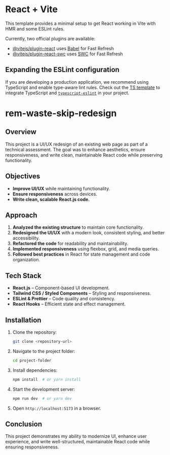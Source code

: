 # React + Vite

This template provides a minimal setup to get React working in Vite with HMR and some ESLint rules.

Currently, two official plugins are available:

- [@vitejs/plugin-react](https://github.com/vitejs/vite-plugin-react/blob/main/packages/plugin-react/README.md) uses [Babel](https://babeljs.io/) for Fast Refresh
- [@vitejs/plugin-react-swc](https://github.com/vitejs/vite-plugin-react-swc) uses [SWC](https://swc.rs/) for Fast Refresh

## Expanding the ESLint configuration

If you are developing a production application, we recommend using TypeScript and enable type-aware lint rules. Check out the [TS template](https://github.com/vitejs/vite/tree/main/packages/create-vite/template-react-ts) to integrate TypeScript and [`typescript-eslint`](https://typescript-eslint.io) in your project.
# rem-waste-skip-redesign

## Overview
This project is a UI/UX redesign of an existing web page as part of a technical assessment. The goal was to enhance aesthetics, ensure responsiveness, and write clean, maintainable React code while preserving functionality.

## Objectives
- **Improve UI/UX** while maintaining functionality.
- **Ensure responsiveness** across devices.
- **Write clean, scalable React.js code.**

## Approach
1. **Analyzed the existing structure** to maintain core functionality.
2. **Redesigned the UI/UX** with a modern look, consistent styling, and better accessibility.
3. **Refactored the code** for readability and maintainability.
4. **Implemented responsiveness** using flexbox, grid, and media queries.
5. **Followed best practices** in React for state management and code organization.

## Tech Stack
- **React.js** – Component-based UI development.
- **Tailwind CSS / Styled Components** – Styling and responsiveness.
- **ESLint & Prettier** – Code quality and consistency.
- **React Hooks** – Efficient state and effect management.

## Installation
1. Clone the repository:
   ```sh
   git clone <repository-url>
   ```
2. Navigate to the project folder:
   ```sh
   cd project-folder
   ```
3. Install dependencies:
   ```sh
   npm install  # or yarn install
   ```
4. Start the development server:
   ```sh
   npm run dev  # or yarn dev
   ```
5. Open `http://localhost:5173` in a browser.

## Conclusion
This project demonstrates my ability to modernize UI, enhance user experience, and write well-structured, maintainable React code while ensuring responsiveness.

